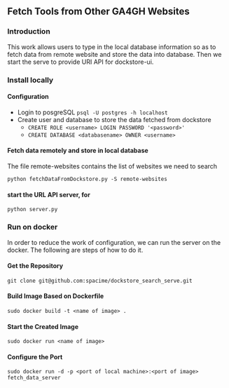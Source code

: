 Fetch Tools from Other GA4GH Websites
-----
### Introduction
This work allows users to type in the local database information so as to fetch data from remote website and store the data into database. Then we start the serve to provide URI API for dockstore-ui.

### Install locally
#### Configuration
- Login to posgreSQL `psql -U postgres -h localhost`
- Create user and database to store the data fetched from dockstore
  - `CREATE ROLE <username> LOGIN PASSWORD '<password>'`
  - `CREATE DATABASE <databasename> OWNER <username>`

#### Fetch data remotely and store in local database
The file remote-websites contains the list of websites we need to search

`python fetchDataFromDockstore.py -S remote-websites`

#### start the URL API server, for
`python server.py`


### Run on docker
In order to reduce the work of configuration, we can run the server on the docker. The following are steps of how to do it.
#### Get the Repository
`git clone git@github.com:spacime/dockstore_search_serve.git`
#### Build Image Based on Dockerfile
`sudo docker build -t <name of image> .`
#### Start the Created Image
`sudo docker run <name of image>`
#### Configure the Port
`sudo docker run -d -p <port of local machine>:<port of image> fetch_data_server`

